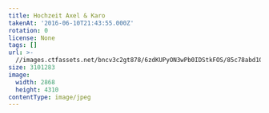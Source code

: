 ```yaml
---
title: Hochzeit Axel & Karo
takenAt: '2016-06-10T21:43:55.000Z'
rotation: 0
license: None
tags: []
url: >-
  //images.ctfassets.net/bncv3c2gt878/6zdKUPyON3wPb0IDStkFOS/85c78abd10412f3947535e0f4e0e57d7/hochzeit-axel--karo_27897245840_o
size: 3101283
image:
  width: 2868
  height: 4310
contentType: image/jpeg
---
```


